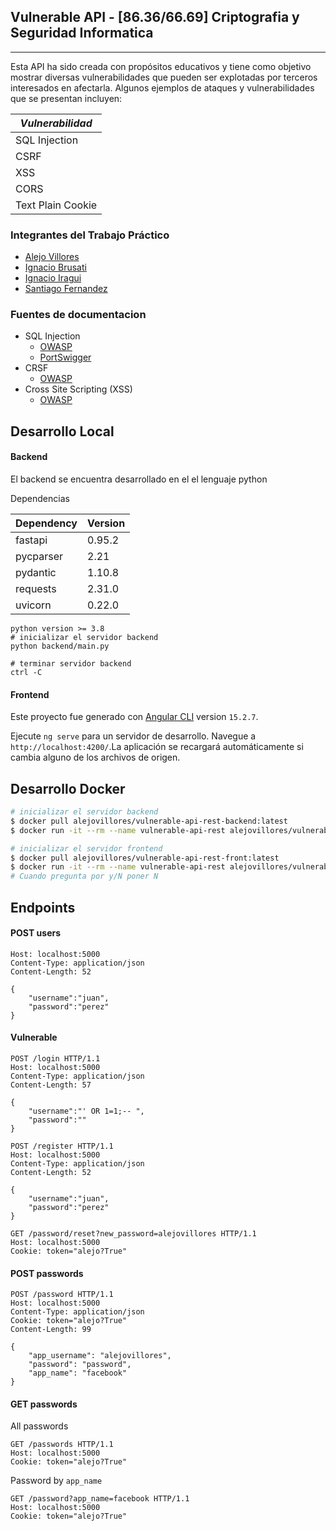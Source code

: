﻿## Vulnerable API - [86.36/66.69] Criptografia y Seguridad Informatica
---
Esta API ha sido creada con propósitos educativos y tiene como objetivo mostrar diversas vulnerabilidades que pueden ser explotadas por terceros interesados en afectarla. Algunos ejemplos de ataques y vulnerabilidades que se presentan incluyen:

| **_Vulnerabilidad_**     |
|--------------------|
| SQL Injection      |
| CSRF               |
| XSS                |
| CORS               |
| Text Plain Cookie  |


### Integrantes del Trabajo Práctico

* [Alejo Villores](https://github.com/alejovillores) 
* [Ignacio Brusati](https://github.com/brusati)
* [Ignacio Iragui](https://github.com/niragui)
* [Santiago Fernandez](https://github.com/safernandezc)

### Fuentes de documentacion

* SQL Injection
    * [OWASP](https://owasp.org/www-community/attacks/SQL_Injection)
    * [PortSwigger](https://portswigger.net/web-security/sql-injection#:~:text=SQL%20injection%20(SQLi)%20is%20a,not%20normally%20able%20to%20retrieve.)
* CRSF
    * [OWASP](https://owasp.org/www-community/attacks/csrf)
* Cross Site Scripting (XSS)
    * [OWASP](https://owasp.org/www-community/attacks/xss/#:~:text=Cross%2DSite%20Scripting%20(XSS),to%20a%20different%20end%20user.)


## Desarrollo Local

#### Backend

El backend se encuentra desarrollado en el el lenguaje python

Dependencias

| Dependency                   | Version     |
|------------------------------|-------------|
| fastapi                      | 0.95.2      |
| pycparser                    | 2.21        |
| pydantic                     | 1.10.8      |
| requests                     | 2.31.0      |
| uvicorn                      | 0.22.0      |

```shell
python version >= 3.8
# inicializar el servidor backend
python backend/main.py

# terminar servidor backend 
ctrl -C
```
#### Frontend

Este proyecto fue generado con [Angular CLI](https://github.com/angular/angular-cli) version ``15.2.7``.

Ejecute `ng serve` para un servidor de desarrollo. Navegue a `http://localhost:4200/`.La aplicación se recargará automáticamente si cambia alguno de los archivos de origen.

## Desarrollo Docker
```bash
# inicializar el servidor backend
$ docker pull alejovillores/vulnerable-api-rest-backend:latest
$ docker run -it --rm --name vulnerable-api-rest alejovillores/vulnerable-api-rest
```

```bash
# inicializar el servidor frontend
$ docker pull alejovillores/vulnerable-api-rest-front:latest
$ docker run -it --rm --name vulnerable-api-rest alejovillores/vulnerable-api-rest
# Cuando pregunta por y/N poner N
```

## Endpoints

#### POST users

```POST /login HTTP/1.1
Host: localhost:5000
Content-Type: application/json
Content-Length: 52

{
    "username":"juan",
    "password":"perez"
}
```
####  Vulnerable 

```
POST /login HTTP/1.1
Host: localhost:5000
Content-Type: application/json
Content-Length: 57

{
    "username":"' OR 1=1;-- ",
    "password":""
}
```

```
POST /register HTTP/1.1
Host: localhost:5000
Content-Type: application/json
Content-Length: 52

{
    "username":"juan",
    "password":"perez"
}
```

```
GET /password/reset?new_password=alejovillores HTTP/1.1
Host: localhost:5000
Cookie: token="alejo?True"
```
#### POST passwords

```
POST /password HTTP/1.1
Host: localhost:5000
Content-Type: application/json
Cookie: token="alejo?True"
Content-Length: 99

{
    "app_username": "alejovillores",
    "password": "password",
    "app_name": "facebook"
}
```

#### GET passwords

All passwords
```
GET /passwords HTTP/1.1
Host: localhost:5000
Cookie: token="alejo?True"
```

Password by ``app_name``
```
GET /password?app_name=facebook HTTP/1.1
Host: localhost:5000
Cookie: token="alejo?True"
```

